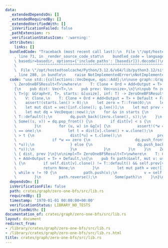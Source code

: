 ```yaml
---
data:
  _extendedDependsOn: []
  _extendedRequiredBy: []
  _extendedVerifiedWith: []
  _isVerificationFailed: false
  _pathExtension: rs
  _verificationStatusIcon: ':warning:'
  attributes:
    links: []
  bundledCode: "Traceback (most recent call last):\n  File \"/opt/hostedtoolcache/Python/3.12.6/x64/lib/python3.12/site-packages/onlinejudge_verify/documentation/build.py\"\
    , line 71, in _render_source_code_stat\n    bundled_code = language.bundle(stat.path,\
    \ basedir=basedir, options={'include_paths': [basedir]}).decode()\n          \
    \         ^^^^^^^^^^^^^^^^^^^^^^^^^^^^^^^^^^^^^^^^^^^^^^^^^^^^^^^^^^^^^^^^^^^^^^^^^^^^^^^^^\n\
    \  File \"/opt/hostedtoolcache/Python/3.12.6/x64/lib/python3.12/site-packages/onlinejudge_verify/languages/rust.py\"\
    , line 288, in bundle\n    raise NotImplementedError\nNotImplementedError\n"
  code: "use std::{collections::VecDeque, ops::Add};\n\nuse graph::Graph;\n\npub struct\
    \ ZeroOneBFSResult<T>\nwhere\n    T: Clone + Ord + Add<Output = T> + Default,\n\
    {\n    pub dist: Vec<T>,\n    pub prev: Vec<usize>,\n}\n\npub fn zero_one_bfs<V,\
    \ T>(g: &Graph<V, T>, starts: &[usize], inf: T) -> ZeroOneBFSResult<T>\nwhere\n\
    \    V: Clone,\n    T: Clone + Ord + Add<Output = T> + Default + From<u8>,\n{\n\
    \    assert!(starts.len() > 0);\n    let zero = T::from(0);\n    let one = T::from(1);\n\
    \    let mut dist = vec![inf.clone(); g.len()];\n    let mut prev = vec![!0; g.len()];\n\
    \    let mut dq = VecDeque::new();\n    for &s in starts {\n        dist[s] =\
    \ T::default();\n        dq.push_back((zero.clone(), s));\n    }\n    while let\
    \ Some((s, v)) = dq.pop_front() {\n        if dist[v] < s {\n            continue;\n\
    \        }\n        for (u, w) in &g[v] {\n            assert!(*w == zero || *w\
    \ == one);\n            let t = dist[v].clone() + w.clone();\n            if dist[*u]\
    \ > t {\n                dist[*u] = t.clone();\n                prev[*u] = v;\n\
    \                if *w == zero {\n                    dq.push_front((t.clone(),\
    \ *u));\n                } else {\n                    dq.push_back((t.clone(),\
    \ *u));\n                }\n            }\n        }\n    }\n    ZeroOneBFSResult\
    \ { dist, prev }\n}\n\nimpl<T> ZeroOneBFSResult<T>\nwhere\n    T: Clone + Ord\
    \ + Add<Output = T> + Default,\n{\n    pub fn path(&self, mut v: usize) -> Option<Vec<usize>>\
    \ {\n        if self.dist[v].clone() != T::default() && self.prev[v] == !0 {\n\
    \            return None;\n        }\n        let mut path = vec![];\n       \
    \ while v != !0 {\n            path.push(v);\n            v = self.prev[v];\n\
    \        }\n        path.reverse();\n        Some(path)\n    }\n}\n"
  dependsOn: []
  isVerificationFile: false
  path: crates/graph/zero-one-bfs/src/lib.rs
  requiredBy: []
  timestamp: '1970-01-01 00:00:00+00:00'
  verificationStatus: LIBRARY_NO_TESTS
  verifiedWith: []
documentation_of: crates/graph/zero-one-bfs/src/lib.rs
layout: document
redirect_from:
- /library/crates/graph/zero-one-bfs/src/lib.rs
- /library/crates/graph/zero-one-bfs/src/lib.rs.html
title: crates/graph/zero-one-bfs/src/lib.rs
---
```

